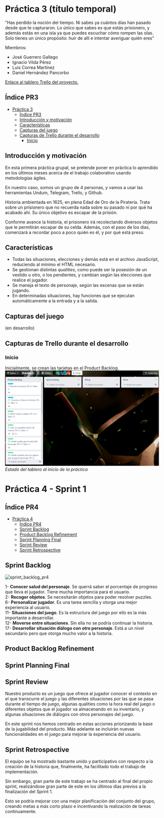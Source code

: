 
# Práctica 3 (título temporal)

"Has perdido la noción del tiempo. Ni sabes ya cuántos días han pasado desde que te capturaron. Lo único que sabes es que estás prisionero, y además estás en una isla ya que puedes escuchar cómo rompen las olas. Solo tienes un único propósito: huir de allí e intentar averiguar quién eres"

Miembros:
- José Guerrero Gallego
- Ignacio Vilda Pérez
- Luis Correa Martínez
- Daniel Hernández Pancorbo 

[Enlace al tablero Trello del proyecto.](https://trello.com/b/cMY1Pe3v/pr%C3%A1ctica-3)

## Índice PR3
- [Práctica 3](#pr-ctica-3)
  * [Índice PR3](#-ndice-pr3)
  * [Introducción y motivación](#introducci-n-y-motivaci-n)
  * [Características](#caracter-sticas)
  * [Capturas del juego](#capturas-del-juego)
  * [Capturas de Trello durante el desarrollo](#capturas-de-trello-durante-el-desarrollo)
    + [Inicio](#inicio)

## Introducción y motivación
En esta primera práctica grupal, se pretende poner en práctica lo aprendido en los últimos meses acerca de el trabajo colaborativo usando metodologías ágiles.

En nuestro caso, somos un grupo de 4 personas, y vamos a usar las herramientas Undum, Telegram, Trello, y Github.

Historia ambientada en 1625, en plena Edad de Oro de la Piratería. Trata sobre un prisionero que no recuerda nada sobre su pasado ni por qué ha acabado ahí. Su único objetivo es escapar de la prisión.

Conforme avance la historia, el prisionero irá recolectando diversos objetos que le permitirán escapar de su celda. Además, con el paso de los días, comenzará a recordar poco a poco quién es él, y por qué está preso.

## Características
- Todas las situaciones, elecciones y demás está en el archivo JavaScript, reduciendo al mínimo el HTML necesario.
- Se gestionan distintas _qualities_, como puede ser la posesión de un vestido u otro, o los pendientes, y cambian según las elecciones que realice el jugador.
- Se maneja el texto de personaje, según las escenas que se están jugando.
- En determinadas situaciones, hay funciones que se ejecutan automáticamente a la entrada y a la salida.

## Capturas del juego
(en desarrollo)

## Capturas de Trello durante el desarrollo
### Inicio
Inicialmente, se crean las tarjetas en el Product Backlog.
![Estado inicial](https://github.com/UJA-Desarrollo-Agil/d-agil-2021-2022-practica-3-guerrero_gallego_jose/blob/master/games/media/img/trello1.png?raw=true)
*Estado del tablero al inicio de la práctica*

# Práctica 4 - Sprint 1

## Índice PR4
- [Práctica 4](#pr-ctica-4)
  * [Índice PR4](#-ndice-pr4)
  * [Sprint Backlog](#sprint-backlog)
  * [Product Backlog Refinement](#product-backlog-refinement)
  * [Sprint Planning Final](#sprint-planning-final)
  * [Sprint Review](#sprint-review)
  * [Sprint Retrospective](#sprint-retrospective)

## Sprint Backlog
![sprint_backlog_pr4](https://user-images.githubusercontent.com/99320213/163878114-e907b5a7-8206-4ea1-8460-3fd7a33d4b71.png)

1- **Conocer salud del personaje**. Se querrá saber el porcentaje de progreso que lleva el jugador. Tiene mucha importancia para el usuario.  
2- **Recoger objetos**. Se necesitarán objetos para poder resolver puzzles.  
6- **Personalizar jugador**. Es una tarea sencilla y otorga una mejor experiencia al usuario.  
11- **Situaciones del juego**. Es la estructura del juego por ello es la más importante a desarrollar.  
12- **Moverse entre situaciones**. Sin ella no se podría continuar la historia.  
17- **Desarrollar situación diálogo con otro personaje**. Está a un nivel secundario pero que otorga mucho valor a la historia.  


## Product Backlog Refinement

## Sprint Planning Final

## Sprint Review
Nuestro producto es un juego que ofrece al jugador conocer el contexto en el que transcurre el juego y las diferentes situaciones por las que se pasa durante el tiempo de juego, algunas qualities como la hora real del juego o diferentes objetos que el jugador va almacenando en su inventario, y algunas situaciones de diálogos con otros personajes del juego.

En este sprint nos hemos centrado en estas acciones priorizando la base de la jugabilidad del producto. Más adelante se incluirán nuevas funcionalidades en el juego para mejorar la experiencia del usuario.

## Sprint Retrospective

El equipo se ha mostrado bastante unido y participativo con respecto a la creación de la historia que,  finalmente, ha facilitado todo el trabajo de implementación.

Sin embargo, gran parte de este trabajo se ha centrado al final del propio sprint, realizándose gran parte de este en los últimos días previos a la finalización del Sprint 1.

Esto se podría mejorar con una mejor planificación del conjunto del grupo, creando metas a más corto plazo e incentivando la realización de tareas continuamente.
